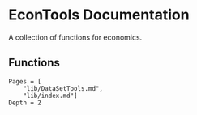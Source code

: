 # EconTools Documentation

A collection of functions for economics.

## Functions

```@contents
Pages = [
    "lib/DataSetTools.md",
    "lib/index.md"]
Depth = 2
```
